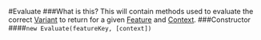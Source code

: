 #Evaluate
###What is this?
This will contain methods used to evaluate the correct [Variant](./9.Varaint.md) to return for a given [Feature](./x.Feature.md) and [Context](./x.Context.md).
###Constructor
####`new Evaluate(featureKey, [context])`


